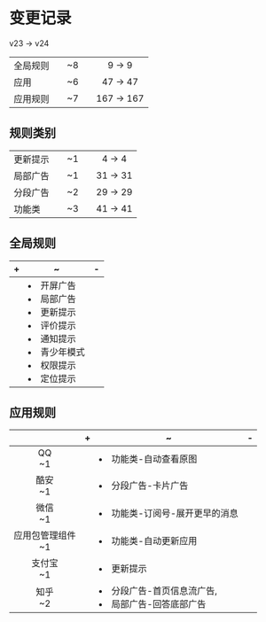 # 变更记录

v23 -> v24

||||||
|-|:-:|:-:|:-:|:-:|
|全局规则||~8||9 -> 9|
|应用||~6||47 -> 47|
|应用规则||~7||167 -> 167|

## 规则类别

||||||
|-|:-:|:-:|:-:|:-:|
|更新提示||~1||4 -> 4|
|局部广告||~1||31 -> 31|
|分段广告||~2||29 -> 29|
|功能类||~3||41 -> 41|

## 全局规则

|+|~|-|
|-|-|-|
||<li>开屏广告<li>局部广告<li>更新提示<li>评价提示<li>通知提示<li>青少年模式<li>权限提示<li>定位提示||

## 应用规则

||+|~|-|
|:-:|-|-|-|
|QQ<br>~1||<li>功能类-自动查看原图||
|酷安<br>~1||<li>分段广告-卡片广告||
|微信<br>~1||<li>功能类-订阅号-展开更早的消息||
|应用包管理组件<br>~1||<li>功能类-自动更新应用||
|支付宝<br>~1||<li>更新提示||
|知乎<br>~2||<li>分段广告-首页信息流广告,<li>局部广告-回答底部广告||
